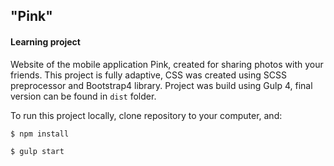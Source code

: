 ## "Pink" 
#### Learning project

Website of the mobile application Pink, created for sharing photos with your friends. This project is fully adaptive, CSS was created using SCSS preprocessor and Bootstrap4 library.
Project was build using Gulp 4, final version can be found in `dist` folder.

To run this project locally, clone repository to your computer, and:

`$ npm install`

`$ gulp start`